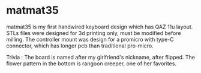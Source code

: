 # matmat35
matmat35 is my first handwired keyboard design which has QAZ 11u layout.
STLs files were designed for 3d printing only, must be modified before milling. The controller mount was design for a promicro with type-C connector, which has longer pcb than traditional pro-micro.

Trivia : The board is named after my girlfriend's nickname, after flipped. The flower pattern in the bottom is rangoon creeper, one of her favorites. 
